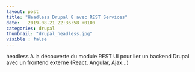 ```yaml
---
layout: post
title: "Headless Drupal 8 avec REST Services"
date:   2019-08-21 22:36:58 +0100
categories: drupal
thumbnail: "drupal_headless.jpg"
visible : false
---
```


headless
A la découverte du module REST UI pour lier un backend Drupal avec un frontend externe (React, Angular, Ajax...)
